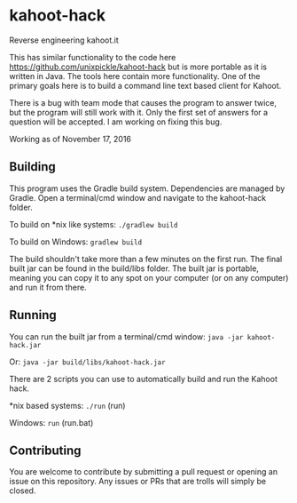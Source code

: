 # kahoot-hack

Reverse engineering kahoot.it

This has similar functionality to the code here https://github.com/unixpickle/kahoot-hack but is more portable as it is written in Java. The tools here contain more functionality. One of the primary goals here is to build a command line text based client for Kahoot.

There is a bug with team mode that causes the program to answer twice, but the program will still work with it. Only the first set of answers for a question will be accepted. I am working on fixing this bug.

Working as of November 17, 2016

## Building

This program uses the Gradle build system. Dependencies are managed by Gradle. Open a terminal/cmd window and navigate to the kahoot-hack folder.

To build on \*nix like systems: `./gradlew build`

To build on Windows: `gradlew build`

The build shouldn't take more than a few minutes on the first run. The final built jar can be found in the build/libs folder. The built jar is portable, meaning you can copy it to any spot on your computer (or on any computer) and run it from there.

## Running

You can run the built jar from a terminal/cmd window: `java -jar kahoot-hack.jar`

Or: `java -jar build/libs/kahoot-hack.jar`

There are 2 scripts you can use to automatically build and run the Kahoot hack.

*nix based systems: `./run` (run)

Windows: `run` (run.bat)

## Contributing

You are welcome to contribute by submitting a pull request or opening an issue on this repository. Any issues or PRs that are trolls will simply be closed.


